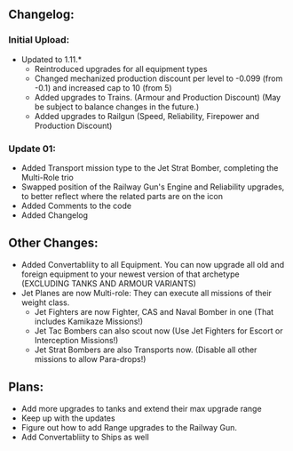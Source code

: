 ## Changelog:

### Initial Upload:
- Updated to 1.11.*
	- Reintroduced upgrades for all equipment types
	- Changed mechanized production discount per level to -0.099 (from -0.1) and increased cap to 10 (from 5)
	- Added upgrades to Trains. (Armour and Production Discount) (May be subject to balance changes in the future.)
	- Added upgrades to Railgun (Speed, Reliability, Firepower and Production Discount)

### Update 01: 
- Added Transport mission type to the Jet Strat Bomber, completing the Multi-Role trio
- Swapped position of the Railway Gun's Engine and Reliability upgrades, to better reflect where the related parts are on the icon
- Added Comments to the code
- Added Changelog

## Other Changes:
- Added Convertabliity to all Equipment. You can now upgrade all old and foreign equipment to your newest version of that archetype (EXCLUDING TANKS AND ARMOUR VARIANTS)
- Jet Planes are now Multi-role: They can execute all missions of their weight class.
	- Jet Fighters are now Fighter, CAS and Naval Bomber in one (That includes Kamikaze Missions!)
	- Jet Tac Bombers can also scout now (Use Jet Fighters for Escort or Interception Missions!) 
	- Jet Strat Bombers are also Transports now. (Disable all other missions to allow Para-drops!)

## Plans:
- Add more upgrades to tanks and extend their max upgrade range
- Keep up with the updates
- Figure out how to add Range upgrades to the Railway Gun.
- Add Convertabliity to Ships as well